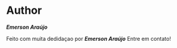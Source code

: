 # Author

**_Emerson Araújo_**

Feito com muita dedidaçao por **_Emerson Araújo_** Entre em contato!

